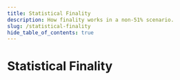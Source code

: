 ```yaml
---
title: Statistical Finality
description: How finality works in a non-51% scenario.
slug: /statistical-finality
hide_table_of_contents: true
---
```


# Statistical Finality